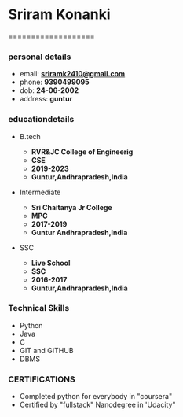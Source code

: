 
# Sriram Konanki
===================
### personal details
- email: **sriramk2410@gmail.com**
- phone: **9390499095**
- dob: **24-06-2002**
- address: **guntur**

### educationdetails
- B.tech
  - **RVR&JC College of Engineerig**
  - **CSE**
  - **2019-2023**
  - **Guntur,Andhrapradesh,India**

- Intermediate
  - **Sri Chaitanya Jr College**
  - **MPC**
  - **2017-2019**
  - **Guntur Andhrapradesh,India**
 
 - SSC
   - **Live School**
   - **SSC**
   - **2016-2017**
   - **Guntur,Andhrapradesh,India**
  
 ### Technical Skills
   - Python 
   - Java 
   - C
   - GIT and GITHUB
   - DBMS
 ### CERTIFICATIONS
   - Completed python for everybody in "coursera"
   - Certified by "fullstack" Nanodegree in 'Udacity"
   
